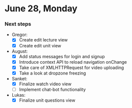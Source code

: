 # June 28, Monday

### Next steps
- Gregor:
  - [x] Create edit lecture view
  - [x] Create edit unit view
- August:
  * [x] Add status messages for login and signup
  * [x] Introduce context API to reload navigation onChange
  * [x] Take care of XMLHTTPRequest for video uploading
  * [x] Take a look at dropzone freezing
- Sanket:
  * [x] Finalize watch video view
  * [ ] Implement chat-bot functionality
- Lukas:
  * [x] Finalize unit questions view
